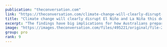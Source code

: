 ```yaml
---
publication: "theconversation.com"
link: "https://theconversation.com/climate-change-will-clearly-disrupt-el-nino-and-la-nina-this-decade-40-years-earlier-than-we-thought-194529"
title: "Climate change will clearly disrupt El Niño and La Niña this decade – 40 years earlier than we thought"
excerpt: "The findings have big implications for how Australians prepare for extreme weather events."
image: "https://images.theconversation.com/files/495221/original/file-20221115-18-vliqyk.jpeg?ixlib=rb-1.1.0&rect=0%2C345%2C2995%2C1495&q=45&auto=format&w=1356&h=668&fit=crop"
group: pro
rank: 9
---
```

